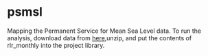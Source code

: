 # psmsl
Mapping the Permanent Service for Mean Sea Level data.
To run the analysis, download data from [here](https://www.psmsl.org/data/obtaining/rlr.monthly.data/rlr_monthly.zip),unzip, and put the contents of rlr_monthly into the project library. 